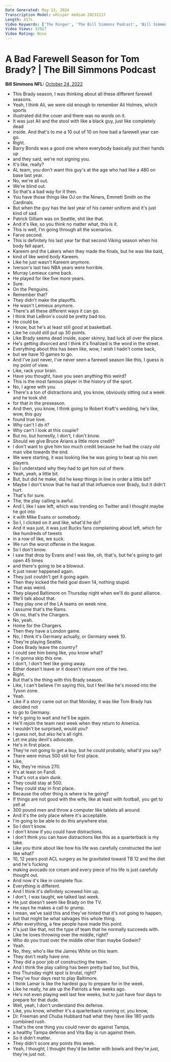 ```yaml
---
Date Generated: May 13, 2024
Transcription Model: whisper medium 20231117
Length: 417s
Video Keywords: ['The Ringer', 'The Bill Simmons Podcast', 'Bill Simmons', 'NFL Podcast', 'Football Podcast', 'Tom Brady', 'tampa bay buccaneers', 'Cousin Sal', 'gisele bündchen', 'Football Player', 'NFL Player', 'NFL News', 'Football News', 'New England Patriots']
Video Views: 32927
Video Rating: None
---
```


# A Bad Farewell Season for Tom Brady? | The Bill Simmons Podcast
**Bill Simmons NFL:** [October 24, 2022](https://www.youtube.com/watch?v=zpCfs6VKMBs)
*  This Brady season, I was thinking about all these different farewell seasons.
*  Yeah, I think Ali, we were old enough to remember Ali Holmes, which sports
*  illustrated did the cover and there was no words on it.
*  It was just Ali and the stool with like a black guy, just like completely dead
*  inside. And that's to me a 10 out of 10 on how bad a farewell year can go.
*  Right.
*  Barry Bonds was a good one where everybody basically put their hands up
*  and they said, we're not signing you.
*  It's like, really?
*  AL team, you don't want this guy's at the age who had like a 480 on base last year.
*  No, we're all out.
*  We're blind out.
*  So that's a bad way for it then.
*  You have those things like OJ on the Niners, Emmett Smith on the Cardinals.
*  But when the guy has the last year of his career uniform and it's just kind of sad.
*  Patrick Gilliam was on Seattle, shit like that.
*  And it's like, so you think no matter what, this is it.
*  This is well, I'm going through all the scenarios.
*  Farve second.
*  This is definitely his last year far that second Viking season when his body fell apart.
*  Kareem and the Lakers when they made the finals, but he was like bald,
*  kind of like weird body Kareem.
*  Like he just wasn't Kareem anymore.
*  Iverson's last two NBA years were horrible.
*  Murray Lemieux came back.
*  He played for like five more years.
*  Sure.
*  On the Penguins.
*  Remember that?
*  They didn't make the playoffs.
*  He wasn't Lemieux anymore.
*  There's all these different ways it can go.
*  I think that LeBron's could be pretty bad too.
*  He could be.
*  I know, but he's at least still good at basketball.
*  Like he could still put up 30 points.
*  Like Brady seems dead inside, super skinny, bad luck all over the place.
*  He's getting divorced and I think it's finalized is the word in the street.
*  Everything about this has been like, wow, I wish I hadn't come back,
*  but we have 10 games to go.
*  And I've just never, I've never seen a farewell season like this, I guess is my point of view.
*  Like, rack your brain.
*  Have you thought, have you seen anything this weird?
*  This is the most famous player in the history of the sport.
*  No, I agree with you.
*  There's a ton of distractions and, you know, obviously sitting out a week and he took shit
*  for that in the preseason.
*  And then, you know, I think going to Robert Kraft's wedding, he's like, wow, this guy
*  found true love.
*  Why can't I do it?
*  Why can't I look at this couple?
*  But no, but honestly, I don't, I don't know.
*  Should we give Bruce Arians a little more credit?
*  I don't want to give him too much credit because he had the crazy old man vibe towards the end.
*  We were starting, it was looking like he was going to beat up his own players.
*  So I understand why they had to get him out of there.
*  Yeah, yeah, a little bit.
*  But, but did he make, did he keep things in line in order a little bit?
*  Maybe I don't know that he had all that influence over Brady, but it didn't hurt.
*  That's for sure.
*  The, the play calling is awful.
*  And I, like I saw left, which was trending on Twitter and I thought maybe he got into
*  it with Mike Evans or somebody.
*  So I, I clicked on it and like, what'd he do?
*  And it was just, it was just Bucks fans complaining about left, which for like hundreds of tweets
*  in a row of like, we suck.
*  We run the worst offense in the league.
*  So I don't know.
*  I saw that drop by Evans and I was like, oh, that's, but he's going to get open 45 times
*  and there's going to be a blowout.
*  It just never happened again.
*  They just couldn't get it going again.
*  Then they kicked the field goal down 14, nothing stupid.
*  That was weird.
*  They played Baltimore on Thursday night when we'll do guest alliance.
*  We'll talk about that.
*  They play one of the LA teams on week nine.
*  I assume that's the Rams.
*  Oh no, that's the Chargers.
*  No, yeah.
*  Home for the Chargers.
*  Then they have a London game.
*  No, I think it's Germany actually, or Germany week 10.
*  They're playing Seattle.
*  Does Brady leave the country?
*  I could see him being like, you know what?
*  I'm gonna skip this one.
*  I don't, I don't feel like going away.
*  Either doesn't leave or it doesn't return one of the two.
*  Right.
*  But that's the thing with this Brady season.
*  Like, I can't believe I'm saying this, but I feel like he's moved into the Tyson zone.
*  Yeah.
*  Like if a story came out on that Monday, it was like Tom Brady has decided not
*  to go to Germany.
*  He's going to wait and he'll be again.
*  He'll rejoin the team next week when they return to America.
*  I wouldn't be surprised, would you?
*  I guess not, but also he's all right.
*  Let me play devil's advocate.
*  He's in first place.
*  They're not going to get a buy, but he could probably, what'd you say?
*  There were minus 500 still for first place.
*  Like,
*  No, they're minus 270.
*  It's at least on Fandl.
*  That's not a slam dunk.
*  They could stay at 500.
*  They could stay in first place.
*  Because the other thing is where is he going?
*  If things are not good with the wife, like at least with football, you get to yell at
*  300 pound men and throw a computer like tablets all around.
*  And it's the only place where it's acceptable.
*  I'm going to be able to do this anywhere else.
*  So I don't know.
*  I don't know if you could have distractions.
*  I don't think you can have distractions like this as a quarterback is my take.
*  Like you think about like how his life was carefully constructed the last like what?
*  10, 12 years post ACL surgery as he gravitated toward TB 12 and the diet and he's fucking
*  making avocado ice cream and every piece of his life is just carefully thought out.
*  And now it's like in complete flux.
*  Everything is different.
*  And I think it's definitely screwed him up.
*  I don't, I was taught, we talked last week.
*  He just doesn't seem like Brady on the TV.
*  He says he makes a call to grump.
*  I mean, we've said this and they've hinted that it's not going to happen,
*  but that might be what salvages this whole thing.
*  After everything, a few people have made this point.
*  It's just like that, not the type of team that he normally succeeds with.
*  Like he loves throwing over the middle, right?
*  Who do you trust over the middle other than maybe Godwin?
*  Yeah.
*  No, they, who's like the James White on this team.
*  They don't really have one.
*  They did a poor job of constructing the team.
*  And I think the play calling has been pretty bad too, but this,
*  this Thursday night spot is brutal, right?
*  They've four days rest to play Baltimore.
*  I think Lamar is like the hardest guy to prepare for in the week.
*  Like he really, he ate up the Patriots a few weeks ago.
*  He's not even playing well last few weeks, but to just have four days to prepare for that dude.
*  Well, yeah, I don't understand this defense.
*  Like, you know, whether it's a quarterback running or, you know,
*  Dr. Freeman and Chuba Hubbard had what they have like 180 yards combined rush.
*  That's the one thing you could never do against Tampa,
*  a healthy Tampa defense and Vita Bay is run against them.
*  So it didn't matter.
*  They didn't score any points this week.
*  Yeah, I thought, I thought they'd be better with bowls and they're just, they're just not.
